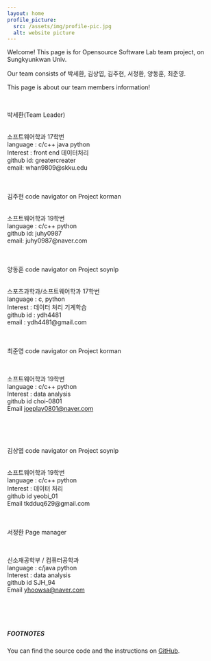 ```yaml
---
layout: home
profile_picture:
  src: /assets/img/profile-pic.jpg
  alt: website picture
---
```


<p>
  Welcome! This page is for Opensource Software Lab team project, on Sungkyunkwan Univ. 
<p>  
  Our team consists of 박세환, 김상엽, 김주현, 서정환, 양동훈, 최준영.
</p>

</p>

This page is about our team members information!

<br />

박세환(Team Leader)

<br />
소프트웨어학과 17학번
<br />
language : c/c++ java python
<br />
Interest : front end 데이터처리
<br />
github id: greatercreater
<br />
email: whan9809@skku.edu


<br />
<br />
<br />


김주현 code navigator on Project korman

<br />
소프트웨어학과 19학번
<br />
language : c/c++ python
<br />
github id: juhy0987
<br />
email: juhy0987@naver.com

<br />
<br />
<br />

양동훈 code navigator on Project soynlp

<br />
스포츠과학과/소프트웨어학과 17학번
<br />
language : c, python
<br />
Interest : 데이터 처리 기계학습
<br />
github id : ydh4481
<br />
email : ydh4481@gmail.com

<br />
<br />
<br />


최준영 code navigator on Project korman

<br />


소프트웨어학과 19학번
<br />
language : c/c++ python
<br />
Interest : data analysis
<br />
github id choi-0801
<br />
Email joeplay0801@naver.com

<br />
<br />
<br />


김상엽 code navigator on Project soynlp

<br />
소프트웨어학과 19학번
<br />
language : c/c++ python
<br />
Interest : 데이터 처리
<br />
github id yeobi_01
<br />
Email tkdduq629@gmail.com

<br />
<br />
<br />

서정환 Page manager

<br />


신소재공학부 / 컴퓨터공학과
<br />
language : c/java python
<br />
Interest : data analysis
<br />
github id SJH_94
<br />
Email yhoowsa@naver.com

<br />
<br />
<br />


##### FOOTNOTES

[^1]: Made 2nd semester in 2020

<p>
  You can find the source code and the instructions on <a href="https://github.com/20-2-SKKU-OSS/2020-2-OSS-4/">GitHub</a>.
